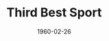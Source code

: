 ---
title: Third Best Sport
date: 1960-02-26
closing_date: 1960-03-05
layout: productions
featured_image:
image_caption:
image_credit:
playbill:
category:
Theatre: Theatre Jacksonville
Venue: Little Theatre
cast:
- Third Best Sport:
  - Ernie Evans
  - Judith Jett
  - Phil Meunier
  - Sand Gordon
  - Paul Galloway
  - Pat Hayward
  - Laurene Prescott
  - Frank Ridge
  - Jack Evans
  - Bunni Thornhill
  - Bernard Ettlinger
crew:
- Designer and Director: Maurice Geoffrey
- Stage Manager: Marshall Grauer
- Assistant Stage Manager: Chris Michel Chiasson
- Book-Holder: Wilma Bertrand
- Sound Effects:
  - Marge Rocca
  - Jack Evans
- Lighting:
  - Norman Howard
  - Gayle Swymer
  - Warren Zundell
  - Jack Broughton
- Costumes:
  - Wilma Bertrand
  - Ellen Black
  - Dorothy Matlock
- Properties:
  - Claire Zundell
  - Sue Black
  - Bill Gibbs
  - Warren Zundell
  - Jack Broughton
  - Jerry Kraft
- Make-Up:
  - Dorothy Portnoy
  - Virginia Popwell
  - Ellen Black
  - Fred Chapman
  - Lacy Wilson
- Scenery:
  - Frank Ridge
  - Joe Sloan
  - Paul Galloway
  - Betty Slifer
  - Sand Gordon
  - Milt Hayward
  - Bunni Thornhill
  - Marge Rocca
  - Wilma Bertrand
  - Ellen Black
  - Anna Chaisson
  - Brandy Kraft
  - Chris Chiasson
  - Pat Hayward
  - Thelma Mayeron
  - Lorraine Thornhill
  - Sue Marie Black
  - Jack Broughton
  - Ernie Evans
external_links:
---